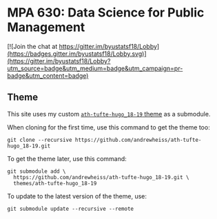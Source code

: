 # MPA 630: Data Science for Public Management

[![Join the chat at https://gitter.im/byustatsf18/Lobby](https://badges.gitter.im/byustatsf18/Lobby.svg)](https://gitter.im/byustatsf18/Lobby?utm_source=badge&utm_medium=badge&utm_campaign=pr-badge&utm_content=badge)

## Theme

This site uses my custom [`ath-tufte-hugo_18-19` theme](https://github.com/andrewheiss/ath-tufte-hugo_18-19) as a submodule.

When cloning for the first time, use this command to get the theme too:

    git clone --recursive https://github.com/andrewheiss/ath-tufte-hugo_18-19.git

To get the theme later, use this command:

    git submodule add \
      https://github.com/andrewheiss/ath-tufte-hugo_18-19.git \
      themes/ath-tufte-hugo_18-19

To update to the latest version of the theme, use:

    git submodule update --recursive --remote
